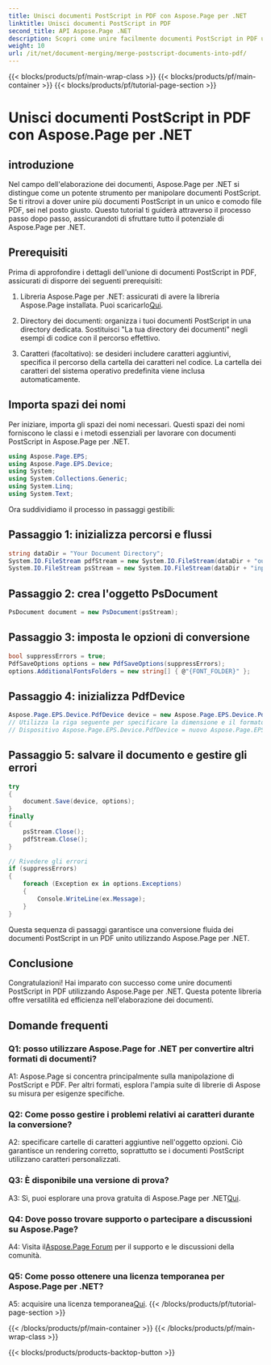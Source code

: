 ```yaml
---
title: Unisci documenti PostScript in PDF con Aspose.Page per .NET
linktitle: Unisci documenti PostScript in PDF
second_title: API Aspose.Page .NET
description: Scopri come unire facilmente documenti PostScript in PDF utilizzando Aspose.Page per .NET. Migliora le tue capacità di elaborazione dei documenti con questa guida passo passo.
weight: 10
url: /it/net/document-merging/merge-postscript-documents-into-pdf/
---
```


{{< blocks/products/pf/main-wrap-class >}}
{{< blocks/products/pf/main-container >}}
{{< blocks/products/pf/tutorial-page-section >}}

# Unisci documenti PostScript in PDF con Aspose.Page per .NET

## introduzione

Nel campo dell'elaborazione dei documenti, Aspose.Page per .NET si distingue come un potente strumento per manipolare documenti PostScript. Se ti ritrovi a dover unire più documenti PostScript in un unico e comodo file PDF, sei nel posto giusto. Questo tutorial ti guiderà attraverso il processo passo dopo passo, assicurandoti di sfruttare tutto il potenziale di Aspose.Page per .NET.

## Prerequisiti

Prima di approfondire i dettagli dell'unione di documenti PostScript in PDF, assicurati di disporre dei seguenti prerequisiti:

1.  Libreria Aspose.Page per .NET: assicurati di avere la libreria Aspose.Page installata. Puoi scaricarlo[Qui](https://releases.aspose.com/page/net/).

2. Directory dei documenti: organizza i tuoi documenti PostScript in una directory dedicata. Sostituisci "La tua directory dei documenti" negli esempi di codice con il percorso effettivo.

3. Caratteri (facoltativo): se desideri includere caratteri aggiuntivi, specifica il percorso della cartella dei caratteri nel codice. La cartella dei caratteri del sistema operativo predefinita viene inclusa automaticamente.

## Importa spazi dei nomi

Per iniziare, importa gli spazi dei nomi necessari. Questi spazi dei nomi forniscono le classi e i metodi essenziali per lavorare con documenti PostScript in Aspose.Page per .NET.

```csharp
using Aspose.Page.EPS;
using Aspose.Page.EPS.Device;
using System;
using System.Collections.Generic;
using System.Linq;
using System.Text;
```

Ora suddividiamo il processo in passaggi gestibili:

## Passaggio 1: inizializza percorsi e flussi

```csharp
string dataDir = "Your Document Directory";
System.IO.FileStream pdfStream = new System.IO.FileStream(dataDir + "outputPDF_out.pdf", System.IO.FileMode.Create, System.IO.FileAccess.Write);
System.IO.FileStream psStream = new System.IO.FileStream(dataDir + "input.ps", System.IO.FileMode.Open, System.IO.FileAccess.Read);
```

## Passaggio 2: crea l'oggetto PsDocument

```csharp
PsDocument document = new PsDocument(psStream);
```

## Passaggio 3: imposta le opzioni di conversione

```csharp
bool suppressErrors = true;
PdfSaveOptions options = new PdfSaveOptions(suppressErrors);
options.AdditionalFontsFolders = new string[] { @"{FONT_FOLDER}" };
```

## Passaggio 4: inizializza PdfDevice

```csharp
Aspose.Page.EPS.Device.PdfDevice device = new Aspose.Page.EPS.Device.PdfDevice(pdfStream);
// Utilizza la riga seguente per specificare la dimensione e il formato dell'immagine (facoltativo)
// Dispositivo Aspose.Page.EPS.Device.PdfDevice = nuovo Aspose.Page.EPS.Device.PdfDevice(pdfStream, nuovo System.Drawing.Size(595, 842));
```

## Passaggio 5: salvare il documento e gestire gli errori

```csharp
try
{
    document.Save(device, options);
}
finally
{
    psStream.Close();
    pdfStream.Close();
}

// Rivedere gli errori
if (suppressErrors)
{
    foreach (Exception ex in options.Exceptions)
    {
        Console.WriteLine(ex.Message);
    }
}
```

Questa sequenza di passaggi garantisce una conversione fluida dei documenti PostScript in un PDF unito utilizzando Aspose.Page per .NET.

## Conclusione

Congratulazioni! Hai imparato con successo come unire documenti PostScript in PDF utilizzando Aspose.Page per .NET. Questa potente libreria offre versatilità ed efficienza nell'elaborazione dei documenti.

## Domande frequenti

### Q1: posso utilizzare Aspose.Page for .NET per convertire altri formati di documenti?

A1: Aspose.Page si concentra principalmente sulla manipolazione di PostScript e PDF. Per altri formati, esplora l'ampia suite di librerie di Aspose su misura per esigenze specifiche.

### Q2: Come posso gestire i problemi relativi ai caratteri durante la conversione?

A2: specificare cartelle di caratteri aggiuntive nell'oggetto opzioni. Ciò garantisce un rendering corretto, soprattutto se i documenti PostScript utilizzano caratteri personalizzati.

### Q3: È disponibile una versione di prova?

 A3: Sì, puoi esplorare una prova gratuita di Aspose.Page per .NET[Qui](https://releases.aspose.com/).

### Q4: Dove posso trovare supporto o partecipare a discussioni su Aspose.Page?

 A4: Visita il[Aspose.Page Forum](https://forum.aspose.com/c/page/39) per il supporto e le discussioni della comunità.

### Q5: Come posso ottenere una licenza temporanea per Aspose.Page per .NET?

 A5: acquisire una licenza temporanea[Qui](https://purchase.aspose.com/temporary-license/).
{{< /blocks/products/pf/tutorial-page-section >}}

{{< /blocks/products/pf/main-container >}}
{{< /blocks/products/pf/main-wrap-class >}}

{{< blocks/products/products-backtop-button >}}
